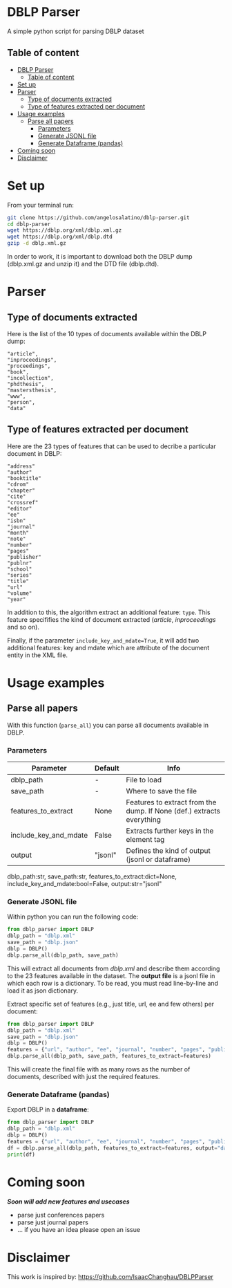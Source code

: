 # DBLP Parser
A simple python script for parsing DBLP dataset


## Table of content
- [DBLP Parser](#dblp-parser)
  - [Table of content](#table-of-content)
- [Set up](#set-up)
- [Parser](#parser)
  - [Type of documents extracted](#type-of-documents-extracted)
  - [Type of features extracted per document](#type-of-features-extracted-per-document)
- [Usage examples](#usage-examples)
  - [Parse all papers](#parse-all-papers)
    - [Parameters](#parameters)
    - [Generate JSONL file](#generate-jsonl-file)
    - [Generate Dataframe (pandas)](#generate-dataframe-pandas)
- [Coming soon](#coming-soon)
- [Disclaimer](#disclaimer)

# Set up

From your terminal run:
```bash
git clone https://github.com/angelosalatino/dblp-parser.git
cd dblp-parser
wget https://dblp.org/xml/dblp.xml.gz
wget https://dblp.org/xml/dblp.dtd
gzip -d dblp.xml.gz
```

In order to work, it is important to download both the DBLP dump (dblp.xml.gz and unzip it) and the DTD file (dblp.dtd).

# Parser

## Type of documents extracted

Here is the list of the 10 types of documents available within the DBLP dump:

```
"article",
"inproceedings",
"proceedings",
"book",
"incollection",
"phdthesis",
"mastersthesis",
"www",
"person",
"data"
```

## Type of features extracted per document

Here are the 23 types of features that can be used to decribe a particular document in DBLP:

```
"address" 
"author" 
"booktitle"
"cdrom" 
"chapter" 
"cite" 
"crossref" 
"editor" 
"ee" 
"isbn"
"journal" 
"month" 
"note" 
"number" 
"pages" 
"publisher" 
"publnr" 
"school" 
"series" 
"title" 
"url"
"volume" 
"year"
```

In addition to this, the algorithm extract an additional feature: ```type```. This feature specififies the kind of document extracted (*article*, *inproceedings* and so on).

Finally, if the parameter ```include_key_and_mdate=True```, it will add two additional features: key and mdate which are attribute of the document entity in the XML file. 


# Usage examples

## Parse all papers

With this function (```parse_all```) you can parse all documents available in DBLP.

### Parameters

| Parameter   | Default | Info |
| ----------- | ----------- | ----------- |
| dblp_path   | -      | File to load |
| save_path   | -      | Where to save the file |
| features_to_extract   | None      | Features to extract from the dump. If None (def.) extracts everything|
| include_key_and_mdate   | False      | Extracts further keys in the element tag|
| output   | "jsonl"      | Defines the kind of output (jsonl or dataframe)|

dblp_path:str, save_path:str, features_to_extract:dict=None, include_key_and_mdate:bool=False, output:str="jsonl"
### Generate JSONL file

Within python you can run the following code:
```python
from dblp_parser import DBLP
dblp_path = "dblp.xml"
save_path = "dblp.json"
dblp = DBLP()
dblp.parse_all(dblp_path, save_path)
```
This will extract all documents from *dblp.xml* and describe them according to the 23 features available in the dataset. 
The **output file** is a jsonl file in which each row is a dictionary. To be read, you must read line-by-line and load it as json dictionary.

Extract specific set of features (e.g., just title, url, ee and few others) per document:
```python
from dblp_parser import DBLP
dblp_path = "dblp.xml"
save_path = "dblp.json"
dblp = DBLP()
features = {"url", "author", "ee", "journal", "number", "pages", "publisher", "series","booktitle", "title", "volume", "year"}
dblp.parse_all(dblp_path, save_path, features_to_extract=features)
```
This will create the final file with as many rows as the number of documents, described with just the required features.

### Generate Dataframe (pandas)

Export DBLP in a **dataframe**:
```python
from dblp_parser import DBLP
dblp_path = "dblp.xml"
dblp = DBLP()
features = {"url", "author", "ee", "journal", "number", "pages", "publisher", "series","booktitle", "title", "volume", "year"}
df = dblp.parse_all(dblp_path, features_to_extract=features, output="dataframe")
print(df)
```


# Coming soon
**_Soon will add new features and usecases_**
* parse just conferences papers
* parse just journal papers
* ... if you have an idea please open an issue 


# Disclaimer

This work is inspired by: https://github.com/IsaacChanghau/DBLPParser
